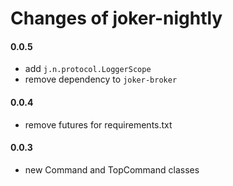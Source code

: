 Changes of joker-nightly
========================

#### 0.0.5
* add `j.n.protocol.LoggerScope`
* remove dependency to `joker-broker`

#### 0.0.4
* remove futures for requirements.txt

#### 0.0.3
* new Command and TopCommand classes